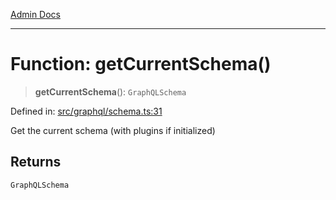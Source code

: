 [Admin Docs](/)

***

# Function: getCurrentSchema()

> **getCurrentSchema**(): `GraphQLSchema`

Defined in: [src/graphql/schema.ts:31](https://github.com/Sourya07/talawa-api/blob/aac5f782223414da32542752c1be099f0b872196/src/graphql/schema.ts#L31)

Get the current schema (with plugins if initialized)

## Returns

`GraphQLSchema`
